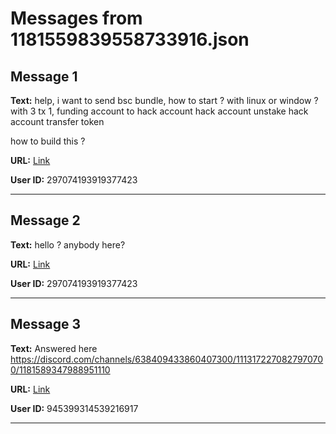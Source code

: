 # Messages from 1181559839558733916.json

## Message 1

**Text:** help, i want to send bsc bundle, how to start ? with linux or window ?
with 3 tx
1, funding account to hack account
hack account unstake
hack account transfer token

how to build this ?

**URL:** [Link](https://discord.com/channels/638409433860407300/638409433860407302/1181559839558733916)

**User ID:** 297074193919377423

---

## Message 2

**Text:** hello ? anybody here?

**URL:** [Link](https://discord.com/channels/638409433860407300/638409433860407302/1181564230814662676)

**User ID:** 297074193919377423

---

## Message 3

**Text:** Answered here https://discord.com/channels/638409433860407300/1113172270827970700/1181589347988951110

**URL:** [Link](https://discord.com/channels/638409433860407300/638409433860407302/1181589400438710372)

**User ID:** 945399314539216917

---

